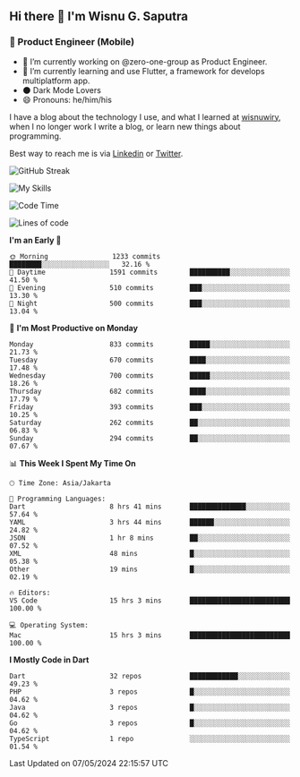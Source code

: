 ## Hi there 👋 I'm Wisnu G. Saputra

### :mobile_phone_off: Product Engineer (Mobile)

- 🔭 I’m currently working on @zero-one-group as Product Engineer.
- 🌱 I’m currently learning and use Flutter, a framework for develops multiplatform app.
- 🌑 Dark Mode Lovers
- 😄 Pronouns: he/him/his

I have a blog about the technology I use, and what I learned at [wisnuwiry](https://wisnuwiry.space/), when I no longer work I write a blog, or learn new things about programming.

Best way to reach me is via [Linkedin](https://www.linkedin.com/in/wisnu-saputra/) or [Twitter](https://twitter.com/wisnuwiry).

![GitHub Streak](https://streak-stats.demolab.com?user=wisnuwiry&theme=dark&hide_border=true)

![My Skills](https://skillicons.dev/icons?i=dart,flutter,kotlin,swift,go,js,css,neovim,git,linux&perline=5)

<!--START_SECTION:waka-->
![Code Time](http://img.shields.io/badge/Code%20Time-1%2C229%20hrs%2050%20mins-blue)

![Lines of code](https://img.shields.io/badge/From%20Hello%20World%20I%27ve%20Written-4.4%20million%20lines%20of%20code-blue)

**I'm an Early 🐤** 

```text
🌞 Morning                1233 commits        ████████░░░░░░░░░░░░░░░░░   32.16 % 
🌆 Daytime                1591 commits        ██████████░░░░░░░░░░░░░░░   41.50 % 
🌃 Evening                510 commits         ███░░░░░░░░░░░░░░░░░░░░░░   13.30 % 
🌙 Night                  500 commits         ███░░░░░░░░░░░░░░░░░░░░░░   13.04 % 
```
📅 **I'm Most Productive on Monday** 

```text
Monday                   833 commits         █████░░░░░░░░░░░░░░░░░░░░   21.73 % 
Tuesday                  670 commits         ████░░░░░░░░░░░░░░░░░░░░░   17.48 % 
Wednesday                700 commits         █████░░░░░░░░░░░░░░░░░░░░   18.26 % 
Thursday                 682 commits         ████░░░░░░░░░░░░░░░░░░░░░   17.79 % 
Friday                   393 commits         ███░░░░░░░░░░░░░░░░░░░░░░   10.25 % 
Saturday                 262 commits         ██░░░░░░░░░░░░░░░░░░░░░░░   06.83 % 
Sunday                   294 commits         ██░░░░░░░░░░░░░░░░░░░░░░░   07.67 % 
```


📊 **This Week I Spent My Time On** 

```text
🕑︎ Time Zone: Asia/Jakarta

💬 Programming Languages: 
Dart                     8 hrs 41 mins       ██████████████░░░░░░░░░░░   57.64 % 
YAML                     3 hrs 44 mins       ██████░░░░░░░░░░░░░░░░░░░   24.82 % 
JSON                     1 hr 8 mins         ██░░░░░░░░░░░░░░░░░░░░░░░   07.52 % 
XML                      48 mins             █░░░░░░░░░░░░░░░░░░░░░░░░   05.38 % 
Other                    19 mins             █░░░░░░░░░░░░░░░░░░░░░░░░   02.19 % 

🔥 Editors: 
VS Code                  15 hrs 3 mins       █████████████████████████   100.00 % 

💻 Operating System: 
Mac                      15 hrs 3 mins       █████████████████████████   100.00 % 
```

**I Mostly Code in Dart** 

```text
Dart                     32 repos            ████████████░░░░░░░░░░░░░   49.23 % 
PHP                      3 repos             █░░░░░░░░░░░░░░░░░░░░░░░░   04.62 % 
Java                     3 repos             █░░░░░░░░░░░░░░░░░░░░░░░░   04.62 % 
Go                       3 repos             █░░░░░░░░░░░░░░░░░░░░░░░░   04.62 % 
TypeScript               1 repo              ░░░░░░░░░░░░░░░░░░░░░░░░░   01.54 % 
```




 Last Updated on 07/05/2024 22:15:57 UTC
<!--END_SECTION:waka-->
